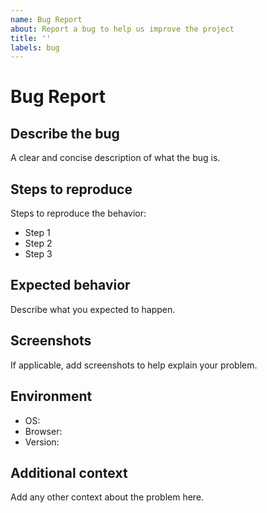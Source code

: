```yaml
---
name: Bug Report
about: Report a bug to help us improve the project
title: ''
labels: bug
---
```


# Bug Report

## Describe the bug
A clear and concise description of what the bug is.

## Steps to reproduce
Steps to reproduce the behavior:
- Step 1
- Step 2
- Step 3

## Expected behavior
Describe what you expected to happen.

## Screenshots
If applicable, add screenshots to help explain your problem.

## Environment
- OS: 
- Browser: 
- Version: 

## Additional context
Add any other context about the problem here.